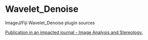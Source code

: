# Wavelet_Denoise
ImageJ/Fiji Wavelet_Denoise plugin sources

[Publication in an impacted journal - Image Analysis and Stereology.](https://www.ias-iss.org/ojs/IAS/article/view/2432/1140)
